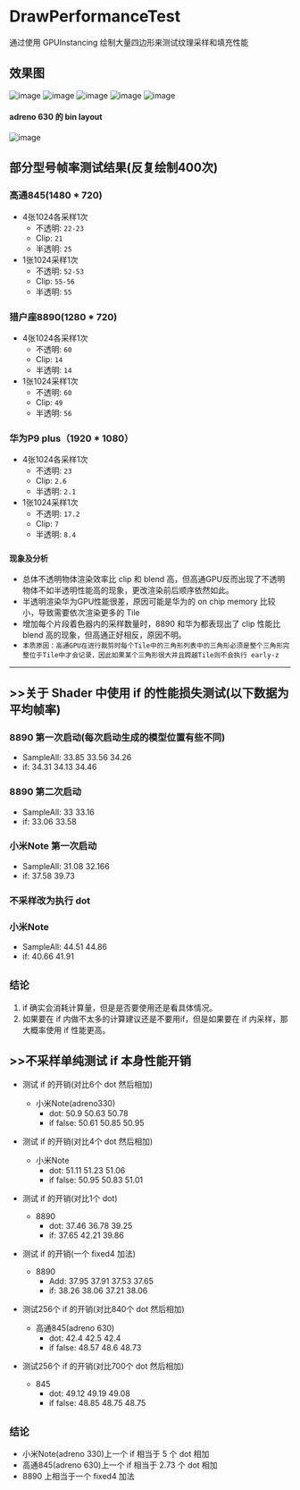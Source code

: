 # DrawPerformanceTest
通过使用 GPUInstancing 绘制大量四边形来测试纹理采样和填充性能

## 效果图
![image](Preview/1.png)
![image](Preview/2.png)
![image](Preview/3.png)
![image](Preview/4.png)
![image](Preview/5.png)

#### adreno 630 的 bin layout
![image](Preview/adrenoBin.jpg)

## 部分型号帧率测试结果(反复绘制400次)
### 高通845(1480 * 720)
* 4张1024各采样1次
    * 不透明: `22-23`
    * Clip: `21`
    * 半透明: `25`
* 1张1024采样1次
    * 不透明: `52-53`
    * Clip: `55-56`
    * 半透明: `55`

### 猎户座8890(1280 * 720)
* 4张1024各采样1次
    * 不透明: `60`
    * Clip: `14`
    * 半透明: `14`
* 1张1024采样1次
    * 不透明: `60`
    * Clip: `49`
    * 半透明: `56`

### 华为P9 plus（1920 * 1080）
* 4张1024各采样1次
    * 不透明: `23`
    * Clip: `2.6`
    * 半透明: `2.1`
* 1张1024采样1次
    * 不透明: `17.2`
    * Clip: `7`
    * 半透明: `8.4`

### `现象及分析`
* 总体不透明物体渲染效率比 clip 和 blend 高，但高通GPU反而出现了不透明物体不如半透明性能高的现象，更改渲染前后顺序依然如此。
* 半透明渲染华为GPU性能很差，原因可能是华为的 on chip memory 比较小，导致需要依次渲染更多的 Tile
* 增加每个片段着色器内的采样数量时，8890 和华为都表现出了 clip 性能比 blend 高的现象，但高通正好相反，原因不明。
* `本质原因：高通GPU在进行裁剪时每个Tile中的三角形列表中的三角形必须是整个三角形完整位于Tile中才会记录，因此如果某个三角形很大并且跨越Tile则不会执行 early-z`

----------

## >>关于 Shader 中使用 if 的性能损失测试(以下数据为平均帧率)

### 8890 第一次启动(每次启动生成的模型位置有些不同)
- SampleAll: 33.85 33.56 34.26
- if: 34.31 34.13 34.46

### 8890 第二次启动
- SampleAll: 33 33.16
- if: 33.06 33.58

### 小米Note 第一次启动
- SampleAll: 31.08 32.166 
- if: 37.58 39.73

### 不采样改为执行 dot
### 小米Note
- SampleAll: 44.51 44.86
- if: 40.66 41.91

## `结论`
 1. if 确实会消耗计算量，但是是否要使用还是看具体情况。
 2. 如果要在 if 内做不太多的计算建议还是不要用if，但是如果要在 if 内采样，那大概率使用 if 性能更高。

## >>不采样单纯测试 if 本身性能开销
* 测试 if 的开销(对比6个 dot 然后相加)
    * 小米Note(adreno330)
        - dot:        50.9     50.63   50.78
        - if false:   50.61   50.85   50.95

* 测试 if 的开销(对比4个 dot 然后相加)
    * 小米Note
        - dot:        51.11     51.23     51.06
        - if false:   50.95     50.83     51.01

* 测试 if 的开销(对比1个 dot)
    * 8890
        - dot:      37.46     36.78     39.25
        - if:         37.65     42.21     39.86

* 测试 if 的开销(一个 fixed4 加法)
    * 8890
        - Add:      37.95    37.91       37.53     37.65
        - if:          38.26    38.06       37.21      38.06
        
* 测试256个 if 的开销(对比840个 dot 然后相加)
    * 高通845(adreno 630)
        - dot:        42.4       42.5     42.4
        - if false:   48.57     48.6     48.73

* 测试256个 if 的开销(对比700个 dot 然后相加)
    * 845
        - dot:        49.12   49.19   49.08
        - if false:   48.85    48.75   48.75
## `结论`
 - 小米Note(adreno 330)上一个 if 相当于 5 个 dot 相加
 - 高通845(adreno 630)上一个 if 相当于 2.73 个 dot 相加
 - 8890 上相当于一个 fixed4 加法